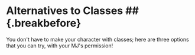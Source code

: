 # Alternatives to Classes ## {.breakbefore}

You don't have to make your character with classes; here are three options that you can try, with your MJ's permission!
